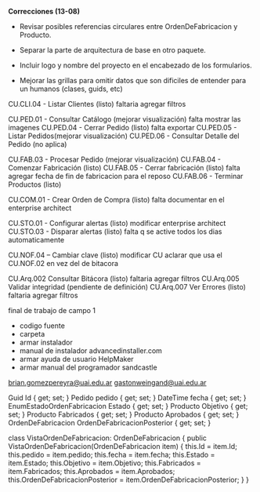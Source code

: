 **Correcciones (13-08)**
- Revisar posibles referencias circulares entre OrdenDeFabricacion y Producto.
- Separar la parte de arquitectura de base en otro paquete.

- Incluir logo y nombre del proyecto en el encabezado de los formularios.
- Mejorar las grillas para omitir datos que son dificiles de entender para un humanos (clases, guids, etc)


CU.CLI.04 - Listar Clientes (listo) faltaria agregar filtros

CU.PED.01 - Consultar Catálogo (mejorar visualización) falta mostrar las imagenes
CU.PED.04 - Cerrar Pedido (listo) falta exportar
CU.PED.05 - Listar Pedidos(mejorar visualización)
CU.PED.06 - Consultar Detalle del Pedido (no aplica)

CU.FAB.03 - Procesar Pedido (mejorar visualización) 
CU.FAB.04 - Comenzar Fabricación (listo)
CU.FAB.05 - Cerrar fabricación (listo) falta agregar fecha de fin de fabricacion para el reposo
CU.FAB.06 - Terminar Productos (listo)

CU.COM.01 - Crear Orden de Compra (listo) falta documentar en el enterprise architect

CU.STO.01 - Configurar alertas (listo) modificar enterprise architect
CU.STO.03 - Disparar alertas (listo) falta q se active todos los dias automaticamente

CU.NOF.04 – Cambiar clave (listo) modificar CU aclarar que usa el CU.NOF.02 en vez del de bitacora

CU.Arq.002 Consultar Bitácora (listo) faltaria agregar filtros
CU.Arq.005 Validar integridad (pendiente de definición)
CU.Arq.007 Ver Errores (listo) faltaria agregar filtros


final de trabajo de campo 1
+ codigo fuente
+ carpeta
+ armar instalador 
+ manual de instalador
advancedinstaller.com
+ armar ayuda de usuario
HelpMaker
+ armar manual del programador
sandcastle

brian.gomezpereyra@uai.edu.ar
gastonweingand@uai.edu.ar



 Guid Id { get; set; }
 Pedido pedido { get; set; }
 DateTime fecha { get; set; }
 EnumEstadoOrdenFabricacion Estado { get; set; }
 Producto Objetivo { get; set; }
 Producto Fabricados { get; set; }
 Producto Aprobados { get; set; }
 OrdenDeFabricacion OrdenDeFabricacionPosterior { get; set; }



class VistaOrdenDeFabricacion: OrdenDeFabricacion {
        public VistaOrdenDeFabricacion(OrdenDeFabricacion item)
        {
            this.Id = item.Id;
            this.pedido = item.pedido;
            this.fecha = item.fecha;
            this.Estado = item.Estado;
            this.Objetivo = item.Objetivo;
            this.Fabricados = item.Fabricados;
            this.Aprobados = item.Aprobados;
            this.OrdenDeFabricacionPosterior = item.OrdenDeFabricacionPosterior;
        }
    }